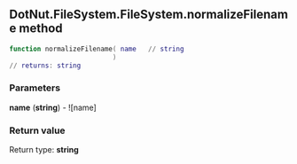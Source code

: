 ## DotNut.FileSystem.FileSystem.normalizeFilename method


```lua
function normalizeFilename( name   // string
                          )
// returns: string
```


### Parameters

**name** (**string**) - ![name]

### Return value

Return type: **string**

